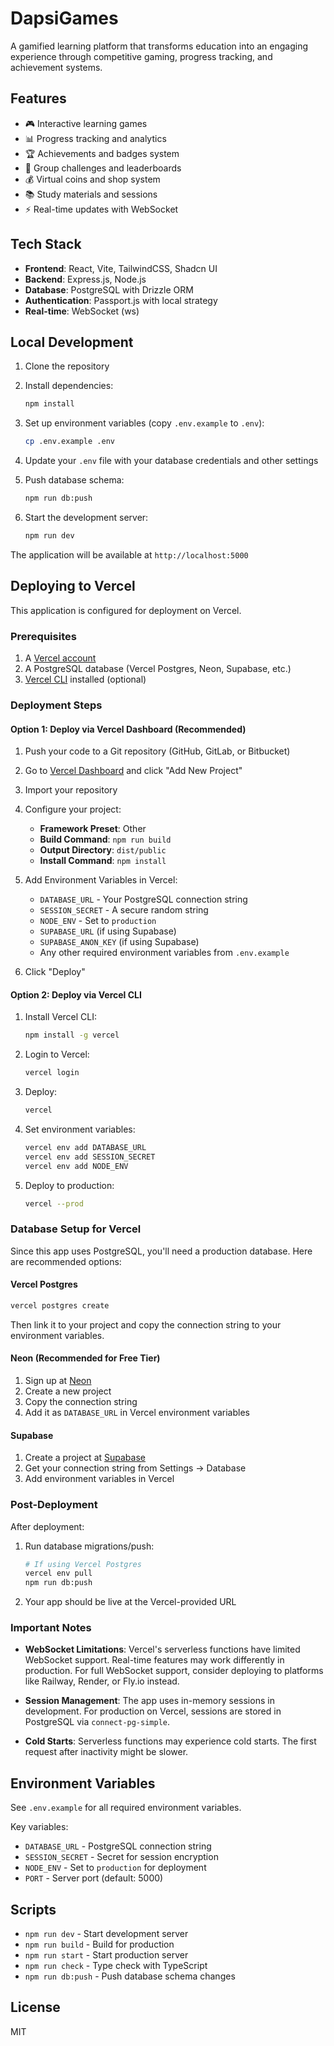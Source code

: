 # DapsiGames

A gamified learning platform that transforms education into an engaging experience through competitive gaming, progress tracking, and achievement systems.

## Features

- 🎮 Interactive learning games
- 📊 Progress tracking and analytics
- 🏆 Achievements and badges system
- 👥 Group challenges and leaderboards
- 💰 Virtual coins and shop system
- 📚 Study materials and sessions
- ⚡ Real-time updates with WebSocket

## Tech Stack

- **Frontend**: React, Vite, TailwindCSS, Shadcn UI
- **Backend**: Express.js, Node.js
- **Database**: PostgreSQL with Drizzle ORM
- **Authentication**: Passport.js with local strategy
- **Real-time**: WebSocket (ws)

## Local Development

1. Clone the repository
2. Install dependencies:
   ```bash
   npm install
   ```

3. Set up environment variables (copy `.env.example` to `.env`):
   ```bash
   cp .env.example .env
   ```

4. Update your `.env` file with your database credentials and other settings

5. Push database schema:
   ```bash
   npm run db:push
   ```

6. Start the development server:
   ```bash
   npm run dev
   ```

The application will be available at `http://localhost:5000`

## Deploying to Vercel

This application is configured for deployment on Vercel.

### Prerequisites

1. A [Vercel account](https://vercel.com/signup)
2. A PostgreSQL database (Vercel Postgres, Neon, Supabase, etc.)
3. [Vercel CLI](https://vercel.com/docs/cli) installed (optional)

### Deployment Steps

#### Option 1: Deploy via Vercel Dashboard (Recommended)

1. Push your code to a Git repository (GitHub, GitLab, or Bitbucket)

2. Go to [Vercel Dashboard](https://vercel.com/dashboard) and click "Add New Project"

3. Import your repository

4. Configure your project:
   - **Framework Preset**: Other
   - **Build Command**: `npm run build`
   - **Output Directory**: `dist/public`
   - **Install Command**: `npm install`

5. Add Environment Variables in Vercel:
   - `DATABASE_URL` - Your PostgreSQL connection string
   - `SESSION_SECRET` - A secure random string
   - `NODE_ENV` - Set to `production`
   - `SUPABASE_URL` (if using Supabase)
   - `SUPABASE_ANON_KEY` (if using Supabase)
   - Any other required environment variables from `.env.example`

6. Click "Deploy"

#### Option 2: Deploy via Vercel CLI

1. Install Vercel CLI:
   ```bash
   npm install -g vercel
   ```

2. Login to Vercel:
   ```bash
   vercel login
   ```

3. Deploy:
   ```bash
   vercel
   ```

4. Set environment variables:
   ```bash
   vercel env add DATABASE_URL
   vercel env add SESSION_SECRET
   vercel env add NODE_ENV
   ```

5. Deploy to production:
   ```bash
   vercel --prod
   ```

### Database Setup for Vercel

Since this app uses PostgreSQL, you'll need a production database. Here are recommended options:

#### Vercel Postgres

```bash
vercel postgres create
```

Then link it to your project and copy the connection string to your environment variables.

#### Neon (Recommended for Free Tier)

1. Sign up at [Neon](https://neon.tech)
2. Create a new project
3. Copy the connection string
4. Add it as `DATABASE_URL` in Vercel environment variables

#### Supabase

1. Create a project at [Supabase](https://supabase.com)
2. Get your connection string from Settings → Database
3. Add environment variables in Vercel

### Post-Deployment

After deployment:

1. Run database migrations/push:
   ```bash
   # If using Vercel Postgres
   vercel env pull
   npm run db:push
   ```

2. Your app should be live at the Vercel-provided URL

### Important Notes

- **WebSocket Limitations**: Vercel's serverless functions have limited WebSocket support. Real-time features may work differently in production. For full WebSocket support, consider deploying to platforms like Railway, Render, or Fly.io instead.
  
- **Session Management**: The app uses in-memory sessions in development. For production on Vercel, sessions are stored in PostgreSQL via `connect-pg-simple`.

- **Cold Starts**: Serverless functions may experience cold starts. The first request after inactivity might be slower.

## Environment Variables

See `.env.example` for all required environment variables.

Key variables:
- `DATABASE_URL` - PostgreSQL connection string
- `SESSION_SECRET` - Secret for session encryption
- `NODE_ENV` - Set to `production` for deployment
- `PORT` - Server port (default: 5000)

## Scripts

- `npm run dev` - Start development server
- `npm run build` - Build for production
- `npm run start` - Start production server
- `npm run check` - Type check with TypeScript
- `npm run db:push` - Push database schema changes

## License

MIT
